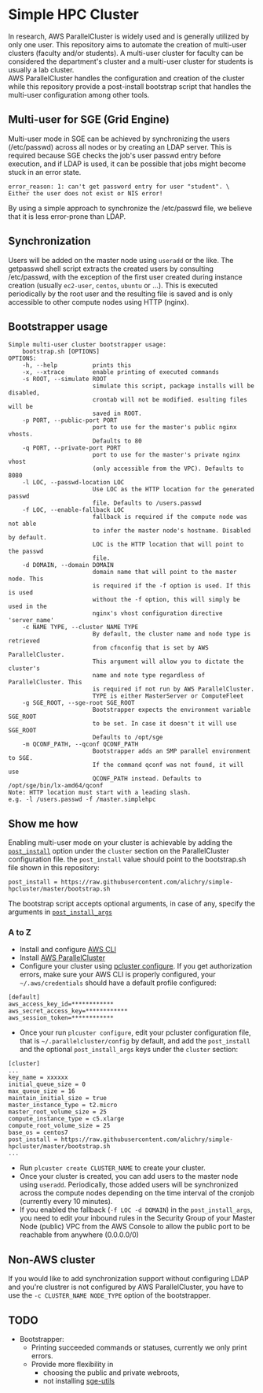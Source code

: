 # Simple HPC Cluster
In research, AWS ParallelCluster is widely used and is generally utilized by only one user. This repository aims to automate the creation of multi-user clusters (faculty and/or students). A multi-user cluster for faculty can be considered the department's cluster and a multi-user cluster for students is usually a lab cluster.  
AWS ParallelCluster handles the configuration and creation of the cluster while this repository provide a post-install bootstrap script that handles the multi-user configuration among other tools.

## Multi-user for SGE (Grid Engine)
Multi-user mode in SGE can be achieved by synchronizing the users (/etc/passwd) across all nodes or by creating an LDAP server. This is required because SGE checks the job's user passwd entry before execution, and if LDAP is used, it can be possible that jobs might become stuck in an error state.  

```
error_reason: 1: can't get password entry for user "student". \
Either the user does not exist or NIS error!
```
  
By using a simple approach to synchronize the /etc/passwd file, we believe that it is less error-prone than LDAP.  

## Synchronization
Users will be added on the master node using `useradd` or the like. The getpasswd shell script extracts the created users by consulting /etc/passwd, with the exception of the first user created during instance creation (usually `ec2-user`, `centos`, `ubuntu` or ...). This is executed periodically by the root user and the resulting file is saved and is only accessible to other compute nodes using HTTP (nginx).

## Bootstrapper usage
```
Simple multi-user cluster bootstrapper usage:
    bootstrap.sh [OPTIONS]
OPTIONS:
    -h, --help          prints this
    -x, --xtrace        enable printing of executed commands
    -s ROOT, --simulate ROOT
                        simulate this script, package installs will be disabled,
                        crontab will not be modified. esulting files will be
                        saved in ROOT.
    -p PORT, --public-port PORT
                        port to use for the master's public nginx vhosts.
                        Defaults to 80
    -q PORT, --private-port PORT
                        port to use for the master's private nginx vhost
                        (only accessible from the VPC). Defaults to 8080
    -l LOC, --passwd-location LOC
                        Use LOC as the HTTP location for the generated passwd
                        file. Defaults to /users.passwd
    -f LOC, --enable-fallback LOC
                        fallback is required if the compute node was not able
                        to infer the master node's hostname. Disabled by default.
                        LOC is the HTTP location that will point to the passwd
                        file.
    -d DOMAIN, --domain DOMAIN
                        domain name that will point to the master node. This
                        is required if the -f option is used. If this is used
                        without the -f option, this will simply be used in the
                        nginx's vhost configuration directive 'server_name'
    -c NAME TYPE, --cluster NAME TYPE
                        By default, the cluster name and node type is retrieved
                        from cfnconfig that is set by AWS ParallelCluster.
                        This argument will allow you to dictate the cluster's
                        name and note type regardless of ParallelCluster. This
                        is required if not run by AWS ParallelCluster.
                        TYPE is either MasterServer or ComputeFleet
    -g SGE_ROOT, --sge-root SGE_ROOT
                        Bootstrapper expects the environment variable SGE_ROOT
                        to be set. In case it doesn't it will use SGE_ROOT
                        Defaults to /opt/sge
    -m QCONF_PATH, --qconf QCONF_PATH
                        Bootstrapper adds an SMP parallel environment to SGE.
                        If the command qconf was not found, it will use
                        QCONF_PATH instead. Defaults to /opt/sge/bin/lx-amd64/qconf
Note: HTTP location must start with a leading slash.
e.g. -l /users.passwd -f /master.simplehpc
```

## Show me how
Enabling multi-user mode on your cluster is achievable by adding the [`post_install`](https://docs.aws.amazon.com/parallelcluster/latest/ug/cluster-definition.html#post-install) option under the `cluster` section on the ParallelCluster configuration file.  the `post_install` value should point to the bootstrap.sh file shown in this repository:
```
post_install = https://raw.githubusercontent.com/alichry/simple-hpcluster/master/bootstrap.sh
```
The bootstrap script accepts optional arguments, in case of any, specify the arguments in [`post_install_args`](https://docs.aws.amazon.com/parallelcluster/latest/ug/cluster-definition.html#post-install-args)  
### A to Z
* Install and configure [AWS CLI](https://docs.aws.amazon.com/cli/latest/userguide/cli-chap-install.html)
* Install [AWS ParallelCluster](https://docs.aws.amazon.com/parallelcluster/latest/ug/install.html)
* Configure your cluster using [pcluster configure](https://docs.aws.amazon.com/parallelcluster/latest/ug/getting-started-configuring-parallelcluster.html). If you get authorization errors, make sure your AWS CLI is properly configured, your `~/.aws/credentials` should have a default profile configured:

```
[default]
aws_access_key_id=************
aws_secret_access_key=************
aws_session_token=************
```

* Once your run `plcuster configure`, edit your pcluster configuration file, that is `~/.parallelcluster/config` by default, and add the `post_install` and the optional `post_install_args` keys under the `cluster` section:

```
[cluster]
...
key_name = xxxxxx
initial_queue_size = 0
max_queue_size = 16
maintain_initial_size = true
master_instance_type = t2.micro
master_root_volume_size = 25
compute_instance_type = c5.xlarge
compute_root_volume_size = 25
base_os = centos7
post_install = https://raw.githubusercontent.com/alichry/simple-hpcluster/master/bootstrap.sh
...
```

* Run `plcuster create CLUSTER_NAME` to create your cluster. 
* Once your cluster is created, you can add users to the master node using `useradd`. Periodically, those added users will be synchronized across the compute nodes depending on the time interval of the cronjob (currently every 10 minutes).
* If you enabled the fallback (`-f LOC -d DOMAIN`) in the `post_install_args`, you need to edit your inbound rules in the Security Group of your Master Node (public) VPC from the AWS Console to allow the public port to be reachable from anywhere (0.0.0.0/0)

## Non-AWS cluster
If you would like to add synchronization support without configuring LDAP and you're clustrer is not configured by AWS ParallelCluster, you have to use the `-c CLUSTER_NAME NODE_TYPE` option of the bootstrapper.



## TODO
* Bootstrapper: 
	* Printing succeeded commands or statuses, currently we only print errors.
	* Provide more flexibility in
		* choosing the public and private webroots,
		* not installing [sge-utils](https://github.com/alichry/sge-utils)